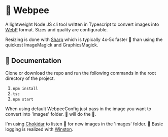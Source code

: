 # 🚽 Webpee 

A lightweight Node JS cli tool written in Typescript to convert images into <a href="https://en.wikipedia.org/wiki/WebP">WebP</a> format.
Sizes and quality are configurable.

Resizing is done with <a href="https://github.com/lovell/sharp">Sharp</a> which is typically 4x-5x faster 💨 than using the quickest ImageMagick 
and GraphicsMagick.

## 📃 Documentation

Clone or download the repo and run the following commands in the root directory of the project.
1. `npm install`
2. `tsc`
3. `npm start`

When using default WebpeeConfig just pass in the image you want to convert into 'images' folder. 🚽 will do the 👟.

I'm using <a href="https://github.com/paulmillr/chokidar">Chokidar</a> to listen 👀 for new images in the 'images' folder.
🚂 Basic logging is realized with <a href="https://github.com/winstonjs/winston">Winston</a>.
